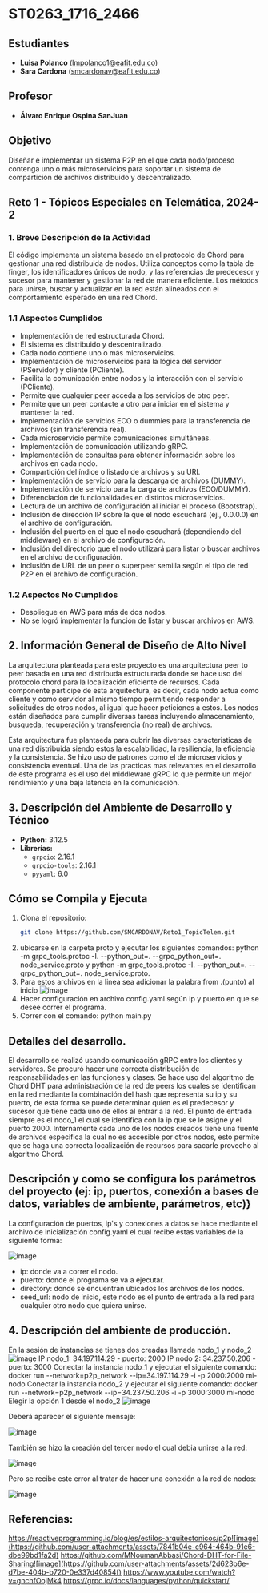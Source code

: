 # ST0263_1716_2466

## Estudiantes
- **Luisa Polanco** (lmpolanco1@eafit.edu.co)
- **Sara Cardona** (smcardonav@eafit.edu.co)

## Profesor
- **Álvaro Enrique Ospina SanJuan**

## Objetivo
Diseñar e implementar un sistema P2P en el que cada nodo/proceso contenga uno o más microservicios para soportar un sistema de compartición de archivos distribuido y descentralizado.

## Reto 1 - Tópicos Especiales en Telemática, 2024-2

### 1. Breve Descripción de la Actividad
El código implementa un sistema basado en el protocolo de Chord para gestionar una red distribuida de nodos. Utiliza conceptos como la tabla de finger, los identificadores únicos de nodo, y las referencias de predecesor y sucesor para mantener y gestionar la red de manera eficiente. Los métodos para unirse, buscar y actualizar en la red están alineados con el comportamiento esperado en una red Chord.

### 1.1 Aspectos Cumplidos
- Implementación de red estructurada Chord.
- El sistema es distribuido y descentralizado.
- Cada nodo contiene uno o más microservicios.
- Implementación de microservicios para la lógica del servidor (PServidor) y cliente (PCliente).
- Facilita la comunicación entre nodos y la interacción con el servicio (PCliente).
- Permite que cualquier peer acceda a los servicios de otro peer.
- Permite que un peer contacte a otro para iniciar en el sistema y mantener la red.
- Implementación de servicios ECO o dummies para la transferencia de archivos (sin transferencia real).
- Cada microservicio permite comunicaciones simultáneas.
- Implementación de comunicación utilizando gRPC.
- Implementación de consultas para obtener información sobre los archivos en cada nodo.
- Compartición del índice o listado de archivos y su URI.
- Implementación de servicio para la descarga de archivos (DUMMY).
- Implementación de servicio para la carga de archivos (ECO/DUMMY).
- Diferenciación de funcionalidades en distintos microservicios.
- Lectura de un archivo de configuración al iniciar el proceso (Bootstrap).
- Inclusión de dirección IP sobre la que el nodo escuchará (ej., 0.0.0.0) en el archivo de configuración.
- Inclusión del puerto en el que el nodo escuchará (dependiendo del middleware) en el archivo de configuración.
- Inclusión del directorio que el nodo utilizará para listar o buscar archivos en el archivo de configuración.
- Inclusión de URL de un peer o superpeer semilla según el tipo de red P2P en el archivo de configuración.

### 1.2 Aspectos No Cumplidos
- Despliegue en AWS para más de dos nodos.
- No se logró implementar la función de listar y buscar archivos en AWS.

## 2. Información General de Diseño de Alto Nivel
La arquitectura planteada para este proyecto es una arquitectura peer to peer basada en una red distribuda estructurada donde se hace uso del protocolo chord para la localización eficiente de recursos. Cada componente participe de esta arquitectura, es decir, cada nodo actua como cliente y como servidor al mismo tiempo permitiendo responder a solicitudes de otros nodos, al igual que hacer peticiones a estos. Los nodos están diseñados para cumplir diversas tareas incluyendo almacenamiento, busqueda, recuperación y transferencia (no real) de archivos. 

Esta arquitectura fue plantaeda para cubrir las diversas caracteristicas de una red distribuida siendo estos la escalabilidad, la resiliencia, la eficiencia y la consistencia. 
Se hizo uso de patrones como el de microservicios y consistencia eventual. 
Una de las practicas mas relevantes en el desarrollo de este programa es el uso del middleware gRPC lo que permite un mejor rendimiento y una baja latencia en la comunicación.

## 3. Descripción del Ambiente de Desarrollo y Técnico
- **Python:** 3.12.5
- **Librerías:**
  - `grpcio`: 2.16.1
  - `grpcio-tools`: 2.16.1
  - `pyyaml`: 6.0

## Cómo se Compila y Ejecuta
1. Clona el repositorio:
   ```bash
   git clone https://github.com/SMCARDONAV/Reto1_TopicTelem.git

2. ubicarse en la carpeta proto y ejecutar los siguientes comandos: python -m grpc_tools.protoc -I. --python_out=. --grpc_python_out=. node_service.proto y python -m grpc_tools.protoc -I. --python_out=. --grpc_python_out=. node_service.proto. 
3. Para estos archivos en la linea sea adicionar la palabra from .(punto) al inicio 
![image](https://github.com/user-attachments/assets/ff1c7533-2135-470a-9dfc-dd37b6a53cc9)
4. Hacer configuración en archivo config.yaml según ip y puerto en que se desee correr el programa.
5. Correr con el comando: python main.py

## Detalles del desarrollo.
El desarrollo se realizó usando comunicación gRPC entre los clientes y servidores. Se procuró hacer una correcta distribución de responsabilidades en las funciones y clases. Se hace uso del algoritmo de Chord DHT para administración de la red de peers los cuales se identifican en la red mediante la combinación del hash que representa su ip y su puerto, de esta forma se puede determinar quien es el predecesor y sucesor que tiene cada uno de ellos al entrar a la red. El punto de entrada siempre es el nodo_1 el cual se identifica con la ip que se le asigne y el puerto 2000. Internamente cada uno de los nodos creados tiene una fuente de archivos especifica la cual no es accesible por otros nodos, esto permite que se haga una correcta localización de recursos para sacarle provecho al algoritmo Chord.  

## Descripción y como se configura los parámetros del proyecto (ej: ip, puertos, conexión a bases de datos, variables de ambiente, parámetros, etc)}
La configuración de puertos, ip's y conexiones a datos se hace mediante el archivo de inicialización config.yaml el cual recibe estas variables de la siguiente forma: 

![image](https://github.com/user-attachments/assets/3f352ce7-09c0-41ff-84ff-ab63e4ccb46b)
- ip: donde va a correr el nodo. 
- puerto: donde el programa se va a ejecutar.
- directory: donde se encuentran ubicados los archivos de los nodos.
- seed_url: nodo de inicio, este nodo es el punto de entrada a la red para cualquier otro nodo que quiera unirse. 

## 4. Descripción del ambiente de producción.

En la sesión de instancias se tienes dos creadas llamada nodo_1 y nodo_2
![image](https://github.com/user-attachments/assets/e344d27a-c66d-4613-b62a-4b2c6bcd6936)
IP nodo_1: 34.197.114.29 - puerto: 2000
IP nodo 2: 34.237.50.206 - puerto: 3000
Conectar la instancia nodo_1 y ejecutar el siguiente comando:
docker run --network=p2p_network --ip=34.197.114.29 -i -p 2000:2000 mi-nodo
Conectar la instancia nodo_2 y ejecutar el siguiente comando:
docker run --network=p2p_network --ip=34.237.50.206 -i -p 3000:3000 mi-nodo
Elegir la opción 1 desde el nodo_2
![image](https://github.com/user-attachments/assets/1d037170-b796-4008-9353-46f5b868a3e3)

Deberá aparecer el siguiente mensaje:

![image](https://github.com/user-attachments/assets/47b42659-acb4-4686-bcdd-85f12c15759f)

También se hizo la creación del tercer nodo el cual debia unirse a la red: 

![image](https://github.com/user-attachments/assets/fe079402-1f29-4273-a5d2-5eaaa20ae2a0)

Pero se recibe este error al tratar de hacer una conexión a la red de nodos: 

![image](https://github.com/user-attachments/assets/917f1660-a139-4acb-831e-4f0415b240fc)


## Referencias:
https://reactiveprogramming.io/blog/es/estilos-arquitectonicos/p2p![image](https://github.com/user-attachments/assets/7841b04e-c964-464b-91e6-dbe99bd1fa2d)
https://github.com/MNoumanAbbasi/Chord-DHT-for-File-Sharing![image](https://github.com/user-attachments/assets/2d623b6e-d7be-404b-b720-0e337d40854f)
https://www.youtube.com/watch?v=gnchfOojMk4
https://grpc.io/docs/languages/python/quickstart/

